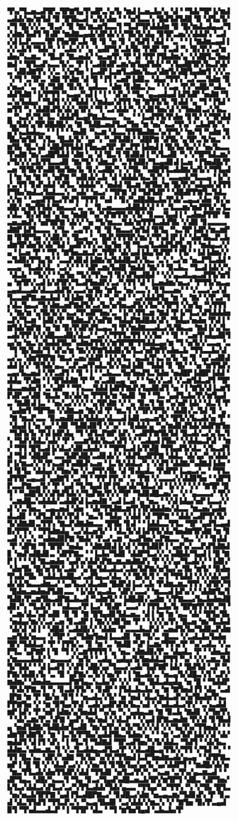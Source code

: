 ▜▚▞▜▃▅▃▟▜▛▃▜▛▇▜▄▜▚▟▛▃▚▞▙▝▆▟▐▃▅▃▙▞▄▝▟▝▝▜▟▞▜▛▐▞▆▟▃▟▟▞▅▞▆▜▟▝▉▝█▜▙▃▟▝▄▜▞▟▅▝▝▝▅▜▃▃▚▝█▟▜▟▜▟█▝▉▝▟▜▄▜▞▞▜▝█▞▞▞▃▝▊▃▞▝▉▝▇▞▆▃▆▜▃▃▜▝▜▃▛▜▛▟▟▟▆▝▉▝█▞▆▟▃▟▄▃▞▜▞▟▆▞▙▟▜▝▊▟▛▝▆▟▇▃▄▟▞▟▛▟▞▞▞▜▙▜▞▟▄▝▉▜▛▃▅▞▞▟▟▟▚▝▃▟▞▟▐▃▛▃▃▃▜▛▐▜▅▜▛▃▙▝▉▝▊▝▅▝▊▝▄▜▟▜▝▟▟▝▝▃▝▝▐▝▇▟▆▃▄▟▐▞▞▃▙▜▝▜▟▞▚▝▝▃▙▞▞▝▄▝▄▟▛▜▞▃▙▜▙▝▛▟▛▝▛▃▟▝▚▝▉▞▛▞▃▞▆▟▅▞▚▃▆▃▝▝█▃▛▝▇▃▅▟▞▝▅▃▅▜▚▝▛▝▟▝▛▛▐▜▙▟▆▞▄▝▞▟█▜▃▜▅▟▆▟▝▝█▜▃▟▚▃▃▜▞▃▝▛▐▝▃▟▉▟▛▃▆▞▆▜▄▟▜▟▞▝▚▜▄▟█▜▛▞▙▃▛▟▞▃▝▟▉▟▇▜▚▝▞▃▝▞▅▜▅▝▐▃▟▛▐▃▆▜▃▟▆▞▙▃▞▟▆▜▞▟█▜▄▟▆▜▝▞▞▃▝▞▜▝▃▜▛▃▝▟▇▝▛▟▆▝▟▝█▝▐▜▝▃▅▛▐▟▉▃▝▟▄▞▜▜▚▝▃▞▃▃▜▟▆▝▉▞▅▃▞▝▃▝▊▞▜▟▊▝▉▞▙▝▄▟▃▃▝▟▆▝▊▟▇▃▚▃▝▝▞▃▄▝▛▞▚▟█▞▚▟▃▝▟▟▜▟▇▝▐▞▛▜▜▝▚▃▄▞▚▟▐▝▐▝▝▟▚▞▝▜▄▝▄▃▄▟▄▟▐▟▜▟▛▝▅▟▇▝▜▃▚▞▙▟▄▞▝▜▟▜▝▞▞▜▟▟▝▞▆▟▄▞▟▜▜▝▇▝▇▜▜▞▙▝▊▟▟▝▄▝▜▝▐▜▟▝▅▜▜▝▚▝▟▟▉▟▜▞▟▞▄▜▛▞▝▜▝▃▞▟▟▞▚▝▞▟▊▜▅▞▟▝▞▜▅▟▊▃▞▞▙▃▄▝▚▃▛▞▜▞▜▃▝▟▟▟▜▃▄▛▇▃▙▃▃▝▚▃▝▝▐▃▟▜▜▞▛▟▅▝▊▜▞▝▞▜▛▟▟▜▄▜▟▞▄▜▛▟█▟█▞▄▝▇▝▜▟█▃▅▟▜▃▞▜▅▝▆▝▅▞▚▃▞▜▚▞▝▃▙▟▜▞▚▝▄▜▚▃▙▟▄▃▝▝▐▝▝▝▅▟▊▝▚▃▆▝▟▃▃▜▜▜▙▟▇▃▚▞▛▜▞▝▆▞▜▝▚▟▆▝▊▜▙▞▆▜▟▝▚▜▃▝█▃▙▜▞▝▄▞▚▝▚▟▜▟▉▞▝▟█▛▇▝▟▜▙▝▄▜▛▃▜▞▆▃▝▝▆▜▙▝█▃▚▟▝▟█▟▜▜▟▟▐▜▅▃▅▜▛▃▛▃▛▛▐▟▅▟▐▝█▞▙▞▙▞▞▝▅▞▙▃▃▜▚▟▇▝▆▞▃▟█▜▟▟▝▟▇▝▄▝▟▝█▃▜▝▉▟▉▟▐▝▚▜▃▟▊▝▚▝▞▜▛▜▟▃▆▞▞▜▞▞▞▃▙▜▜▃▃▟▊▝▇▞▜▞▝▟▆▃▛▝▃▜▜▟▉▞▜▃▄▟▊▟▐▃▅▝▐▜▅▟█▞▛▃▅▝▉▜▙▜▚▟▉▜▅▜▅▞▙▝▊▞▃▟█▞▚▝▞▜▙▝▚▟█▜▜▃▟▟▇▞▅▜▞▞▜▜▄▟▐▝▆▝▆▝▇▝▚▝▅▛▇▝▚▟▊▟▞▃▙▝▟▝▟▟▟▞▙▃▜▞▚▝▃▃▄▟▞▜▃▃▄▝▐▞▚▞▃▜▜▝▊▟▚▟▟▝▟▜▃▝▟▟▟▞▚▝▅▟▟▝█▃▆▝▇▜▙▞▆▝█▞▛▞▚▟▄▟▞▟▜▜▛▜▙▞▅▟▃▞▙▟▃▃▚▝▚▟▞▝▅▃▞▝▜▛▇▝▟▝▜▟▜▟▛▝▝▟█▟▛▛▇▜▃▜▟▃▞▞▆▝▝▃▄▟▜▜▃▞▛▟▜▝▜▜▜▝▚▟▝▝▊▞▚▟█▟▇▃▙▞▛▟▞▃▄▃▞▟▅▝▊▞▄▟█▞▄▜▅▜▜▟▞▜▅▃▃▞▃▝▃▝▊▃▅▃▃▃▟▟█▟▞▟▝▝▃▜▃▃▆▞▆▟▜▜▞▃▜▃▞▟▃▝▉▞▟▜▟▝▄▜▄▝▆▟█▝▚▞▚▛▇▜▜▞▚▜▞▝▊▃▃▜▄▟▐▝▃▟▅▟▜▜▛▝▇▃▅▃▆▟▚▝▅▛▇▛▇▝▟▞▞▝▅▝▜▞▆▃▃▜▟▞▆▜▜▜▃▟▟▜▙▝▞▟▉▝▊▃▃▃▃▟▇▛▐▟▜▃▃▃▝▞▜▃▝▃▄▜▚▝▊▝█▝▆▃▃▞▆▜▟▝▉▜▄▝▚▃▜▛▐▟▛▞▆▃▆▛▇▝▉▜▛▜▅▝▞▟▉▞▚▝█▃▄▝▃▝█▟▚▜▜▜▛▞▆▞▞▜▚▟▐▛▐▞▝▟▅▜▙▃▛▃▙▟▆▜▛▟▅▜▞▟▞▜▟▝▄▟▛▞▛▞▃▜▄▜▅▝█▝▜▃▄▜▃▟▟▜▟▜▄▜▝▝▆▟▄▃▞▞▄▝▐▃▅▝▛▝▝▜▚▝▇▜▅▃▆▃▛▃▜▜▛▝▟▞▄▟▐▟▄▜▟▜▛▝▐▜▞▝▐▟▐▟▆▞▞▃▜▟▉▞▛▜▄▜▞▝▃▃▛▟▊▟▐▟▇▞▅▜▟▟█▃▛▞▙▃▝▃▚▝▃▞▅▝▅▃▛▜▃▟▟▝▃▃▄▝▜▃▟▞▟▃▝▃▞▞▝▝▝▟▛▃▆▞▙▟█▝▆▟▟▝▇▞▝▝▉▃▙▃▝▜▃▟▐▟▞▞▚▝▟▃▙▝▝▜▞▞▝▝▅▜▅▝▜▞▞▜▚▃▜▝▊▞▟▜▄▟█▟▝▝▞▞▄▃▟▃▄▃▟▜▜▞▆▜▄▝▆▜▛▞▃▟▐▞▟▜▛▞▜▃▟▜▅▟▛▞▃▞▚▜▜▝▟▝▐▃▅▟▆▞▅▃▞▝▛▜▜▞▅▃▄▃▄▟▃▃▟▞▟▃▃▟▟▜▞▃▃▞▅▜▙▝▆▜▃▝▅▞▃▃▚▝▊▜▃▃▅▞▝▝▞▃▃▞▃▞▟▜▃▃▆▛▇▃▆▃▙▟▝▟▐▟▆▝█▞▞▝▚▞▚▟▝▝▃▞▟▟▟▜▄▝▆▝▄▝▇▞▝▞▛▃▞▜▞▟▃▜▄▃▞▜▞▟▆▃▅▛▇▟▜▞▃▞▙▞▅▜▅▃▟▜▞▞▙▞▚▜▛▜▝▞▅▜▄▝▚▜▜▜▚▝▇▞▆▝▄▜▙▜▞▞▚▃▞▜▚▟▛▜▅▞▃▝▐▞▚▜▜▃▆▝▇▟▝▛▐▞▜▃▞▟▜▟▟▟▅▃▛▞▜▃▆▝▐▟▊▞▛▝▜▟▆▃▛▞▅▛▇▝▜▟▄▛▇▟█▟▞▟▚▝▜▟▄▞▅▟▅▝▛▟▐▝▇▜▟▞▆▛▇▝▅▝▇▝▉▞▛▟▛▟▜▃▄▃▜▝▛▞▆▟▇▃▃▟▃▞▙▜▙▃▄▝▇▟▐▞▄▜▃▃▟▞▛▛▐▞▞▟█▃▃▟▉▞▟▃▞▝▃▞▞▜▜▜▃▜▜▝▞▞▙▞▝▝▉▝▝▃▅▜▚▟▄▟▉▜▄▞▅▝▆▃▚▞▙▟▟▜▙▞▚▟▆▟▜▜▞▞▆▜▛▜▛▜▜▟▟▃▄▞▆▝▜▝▅▜▞▞▃▃▄▝▃▝▜▝█▞▙▟▞▜▝▟▚▞▆▝▇▞▞▛▇▜▟▟▉▞▙▜▃▞▅▛▇▜▚▟▅▃▙▝▜▜▃▃▙▞▟▃▞▃▝▟▆▜▜▛▇▝▇▃▞▃▅▞▟▟▛▝▐▞▄▜▃▝▄▃▙▜▚▃▚▞▙▝▅▝▊▝▄▞▃▟▉▟▟▟▐▞▞▝▉▜▟▞▄▃▝▃▛▃▅▜▚▟▃▜▞▞▅▟▐▟▊▝▜▟▟▝▊▝█▞▝▝▅▝▆▜▜▟▚▃▄▞▙▃▅▟▝▞▛▃▟▜▝▝▊▝▐▝▝▃▙▃▃▜▅▜▅▟▜▃▜▟▅▝▅▟█▛▐▟█▛▐▟▟▝▟▟▄▝▛▟▆▝▐▝█▜▟▟▇▝▛▝▚▞▃▟▉▃▄▝▄▞▝▝▆▞▞▃▟▝▞▃▆▜▟▃▟▜▝▜▛▟▃▃▅▟▅▜▝▃▚▟▛▝▝▜▚▃▃▜▟▟▐▟▛▛▇▟▚▜▄▟▉▟▜▝▅▝▐▝▇▜▞▟▐▃▆▜▛▟▛▃▞▟▉▝▇▃▙▝▉▞▟▞▅▝▛▜▜▞▆▝▆▟▊▝▇▝▝▜▃▝▄▟▜▃▙▞▛▞▆▜▄▟▃▝▇▟▊▟▐▃▝▝▅▞▃▞▞▞▞▝▄▜▛▟▇▝▞▝▄▝▉▃▜▝▇▝▚▞▅▛▐▟▞▝▟▃▜▝▛▝▄▟▆▜▝▜▛▜▅▝▞▟▇▃▅▝▇▞▟▝▛▝▆▃▜▝▞▜▛▞▛▜▞▝▟▟▊▞▃▜▟▝▊▝▄▝▇▝▆▃▛▃▃▝▉▃▅▟▉▃▙▜▟▟▄▞▟▃▃▟▐▟▊▃▄▃▅▜▞▝█▜▞▞▙▃▟▞▅▝▛▝▝▟▄▟▐▝▅▝▄▞▝▟▉▝▜▟▉▟▉▜▝▞▚▞▝▝▊▟▟▞▄▝▚▞▆▟▊▟▜▟▞▟▟▛▇▜▅▝▜▟▜▞▙▝▛▟▐▟▛▟▄▝▜▝▟▜▃▛▇▛▐▟▚▝▃▟▛▛▇▜▙▜▟▝█▃▟▞▃▞▄▜▃▜▚▝▜▟▚▜▟▃▚▟▞▝▛▝▃▃▆▜▟▞▙▃▞▟▜▝▞▝▃▟▄▟▐▜▙▞▝▞▟▟▄▃▛▟▝▝▆▞▝▜▜▝█▜▃▟▐▞▟▃▞▟▉▃▙▟▞▝▝▜▛▜▃▟▐▞▛▟█▝▜▜▄▟▜▞▟▃▝▞▙▃▟▜▟▝▜▟▝▟█▟▛▝▃▃▜▟▛▟█▞▃▟▊▟▞▞▝▟▟▜▄▟▛▛▇▝▟▟▃▝▟▞▄▞▚▞▟▟▞▛▐▞▆▃▞▞▚▜▚▃▟▜▚▟█▟▚▃▅▝▐▃▜▞▟▟▃▞▚▝▞▟▜▝▟▟▇▞▚▟▇▟▐▟▅▝▟▝▊▜▄▝▟▟▄▞▞▜▅▞▆▝▞▃▛▜▚▜▙▝▟▝▊▟▄▟▃▝▛▟▛▛▐▃▄▃▞▃▝▝▜▜▃▟▜▜▛▃▄▃▟▝▄▟▇▜▝▃▞▜▝▝▛▛▐▜▚▞▝▃▝▛▇▝▞▃▃▃▞▞▟▟▉▜▅▝▝▟▛▜▛▃▃▛▇▃▄▜▞▝▛▝▄▟▝▜▞▜▄▟▐▛▐▜▄▞▟▞▜▟▃▞▟▝▐▞▞▞▝▞▞▝▇▜▛▝█▜▝▝▚▟█▜▞▞▟▜▟▜▟▞▞▜▄▛▇▞▛▞▞▜▛▝▜▟▉▟█▃▅▞▃▝▞▝▄▃▃▃▞▝▛▞▝▃▆▟█▃▚▟▟▟▞▃▟▟▛▟▐▃▅▟▇▝▃▟▐▃▟▝▄▝▅▃▝▝▞▟▐▟▄▞▅▛▐▃▃▞▞▟▝▞▃▜▅▃▝▃▄▃▅▟▝▟▅▝▝▟▞▜▜▟▇▃▆▜▚▜▛▟▟▟▅▞▟▃▃▝▆▃▅▞▄▟▅▟▃▟▊▝▝▟▜▃▛▟▞▞▛▟▝▝▅▃▜▝▜▟▄▝▞▟▟▝▟▝▜▛▇▝▝▟▟▞▃▟▛▜▚▜▞▜▞▟▇▟▊▃▜▜▚▝▇▃▛▟▇▟▆▃▃▝█▜▙▝▊▟▝▝▐▟▟▃▃▜▜▃▝▜▛▝▄▟▜▃▄▟▉▞▛▜▚▝▝▜▜▟▆▟▄▝▃▞▟▃▅▜▞▝▝▟▃▜▞▟▐▟▜▜▞▟▄▜▅▟▇▜▛▟▇▝▆▝▊▃▟▝▞▃▚▝▚▟▅▟▉▛▇▝▇▟▞▝▛▃▞▃▆▝▚▃▟▜▅▞▃▛▇▃▃▝▅▃▝▞▝▝▊▟▟▝▛▝▟▛▇▝▜▝█▜▛▝▅▟▄▝▝▟▇▟▉▟▐▞▟▝▞▜▜▟▉▛▐▝▄▟▚▞▃▃▛▟▜▟▇▟▊▝▅▟▚▟█▟▊▃▝▟▛▛▇▃▝▝▐▃▙▞▜▟▊▝▟▟▛▜▃▞▞▃▚▟█▟▞▜▄▟▐▝█▝▇▛▐▝▝▝▟▝▇▃▅▟▅▝▄▟▚▞▟▟▚▛▇▃▆▃▆▟▇▟▚▝▛▝▞▞▄▞▜▃▟▞▞▝▐▟▊▞▝▟▅▜▙▝█▞▅▜▜▞▃▟▞▝▄▜▄▜▟▃▟▃▞▃▙▞▙▛▇▞▅▜▄▞▃▜▙▝▆▜▞▝▉▟▅▜▚▟▞▜▙▝▚▟▟▃▙▟█▃▞▃▟▜▄▃▞▟▃▝▞▝█▞▙▜▝▃▜▝▜▜▟▟▝▞▞▞▟▞▄▟▟▞▟▞▙▃▃▟▆▃▞▝▄▞▙▃▞▟▃▟▅▝█▟▛▟▐▃▞▃▙▝▛▟▆▃▆▃▜▜▚▝▟▜▛▞▜▝█▟▅▃▅▟▅▟▜▟▊▃▃▝▐▞▟▞▄▃▟▃▝▟▛▞▃▃▞▝▆▃▃▟▐▟▚▞▞▝▟▟▇▜▄▜▜▟▉▞▛▃▆▜▙▃▟▛▇▃▙▃▟▝▚▟▆▜▞▝▐▟█▟▊▞▃▟▆▝▞▛▇▃▃▞▙▃▙▟▅▟█▟▊▞▚▝▜▃▙▜▝▝▚▟▃▃▞▛▐▃▞▝▉▟▛▝▃▃▞▝▐▜▜▃▙▞▙▝█▛▇▜▚▜▚▞▜▝▝▃▆▞▟▃▚▟▚▟▉▝▉▝▊▝▇▝█▜▄▟▊▜▟▃▅▃▝▟▐▝▆▝▆▝▄▃▝▟▞▝█▜▄▜▙▝▅▟▄▞▆▞▞▃▞▃▅▝▊▃▟▛▐▝▇▞▞▟▊▜▅▝▛▝▝▞▞▞▄▜▚▝█▃▅▝▆▞▜▃▙▟▝▟▞▟▝▟▐▝▝▟█▟▝▃▟▟█▞▞▝▟▟▅▝▛▃▃▃▙▃▛▟▝▃▅▟▜▞▙▞▜▟▉▃▛▟▆▃▅▜▟▞▅▃▃▝▞▜▛▝▃▞▜▟▆▜▅▟▐▃▃▟▊▝▇▝▜▞▃▝█▃▃▝▞▃▟▃▙▞▙▟▅▜▛▞▜▟▟▃▞▝▛▝▐▜▜▞▃▝▊▝▆▝▃▝▇▟█▝▚▛▐▃▆▞▜▜▚▞▛▝▚▞▃▟▃▝▞▃▛▜▃▝▄▛▇▛▐▝▊▝▜▝▞▃▆▜▜▜▜▝▄▝▅▃▝▟▆▟▉▞▛▃▝▟▄▟▃▝▛▝▝▟▅▃▙▞▆▃▃▃▙▟▞▝▄▃▃▃▞▝▅▜▞▝▃▟▄▝▄▟▄▞▙▜▅▟▟▃▛▜▜▝▚▞▝▞▞▃▆▃▜▟▜▞▜▟▞▝▝▟▐▃▟▜▝▞▟▜▝▟█▞▄▞▜▃▃▞▃▟▞▜▄▛▇▛▐▟▞▝█▟▜▟▝▃▛▝▚▛▇▞▟▟▊▞▙▝▃▝▉▝▄▛▇▞▃▜▞▞▅▞▛▝▐▝▇▃▟▞▃▝▅▃▄▜▞▟█▃▚▜▝▃▛▞▆▟▆▞▝▟▅▟▅▃▃▃▃▛▇▜▄▃▚▃▙▞▛▝▞▞▝▜▄▝█▟▃▟▄▟▄▝▅▝█▝▝▜▟▟▛▝▛▟▞▛▇▃▜▝▚▝▊▃▙▜▜▞▚▝▊▟▛▝▐▜▟▃▙▃▙▞▄▝▆▝▇▜▅▟▐▜▝▟▄▝▃▟▐▛▇▝▆▝▛▝█▞▅▝▊▜▝▝▅▃▟▃▚▜▞▝▅▝▅▟▝▟▃▞▆▟▃▟▚▞▅▜▙▟▅▜▚▃▛▛▇▜▅▝▞▝▆▝▉▜▄▞▛▟▝▃▟▞▄▟▛▟▜▞▙▃▚▟▝▞▚▟▃▟▃▞▛▞▝▃▚▃▟▟▆▛▐▟▚▝▛▝▅▛▐▟▆▞▄▜▅▟▟▝▚▞▅▝▚▝▄▟▄▃▆▝▇▝▉▃▙▝▇▟▊▝▞▜▅▜▚▝▝▟▞▃▆▞▛▃▚▛▇▝▄▟▚▝▆▞▅▟▝▞▟▃▛▝▝▞▄▟▐▛▇▃▅▟▆▝▛▞▟▝▊▜▙▟▄▝▅▟▜▟▇▞▜▟█▟▅▜▃▟▊▝▆▞▅▜▚▞▄▜▞▜▞▞▞▟▝▞▞▜▄▜▚▞▜▜▅▟▞▝▝▟▆▜▛▟▇▜▞▝▆▝▐▃▜▞▛▜▙▞▄▟▟▜▙▃▜▟▅▞▄▝▝▝▆▝▃▞▙▛▐▟▞▞▟▝▟▞▅▟▟▜▝▟▐▜▝▟▚▝▐▝▜▃▜▝▜▟▇▟▝▜▛▃▟▜▅▞▚▜▞▟▟▃▝▜▟▜▝▝▟▞▙▃▟▟▆▃▚▟▅▃▆▃▜▝▞▃▜▃▟▟▄▃▟▜▃▞▛▝▞▟▃▟█▃▄▜▜▞▞▜▜▝▞▜▟▝▚▝▝▜▜▝█▃▚▃▝▟▛▞▚▟▇▝▜▞▙▞▚▞▛▞▜▜▅▟▐▃▛▜▅▟▆▃▟▞▄▃▄▝▝▟▜▛▇▃▅▛▐▝█▝█▝▞▝▟▃▛▃▞▞▝▞▅▞▜▝▊▜▙▜▄▞▄▞▙▝▄▞▟▟▛▜▝▝▆▟█▞▟▞▅▝▆▃▜▜▃▟▞▟▅▜▜▟▛▞▟▟▝▜▜▟▊▝▅▜▃▞▛▞▚▝▚▃▅▝▃▜▚▞▄▃▆▃▟▝▝▟▛▜▄▃▝▟█▞▚▃▃▜▝▜▄▝▊▃▞▜▄▟▚▟█▃▅▃▙▜▛▞▆▜▛▜▝▟█▃▝▟▛▜▅▞▙▜▃▞▟▟▃▞▟▜▃▞▃▞▚▜▜▃▟▟▞▜▟▞▄▃▃▝▜▜▄▞▚▞▜▜▚▝▚▝▞▜▙▝█▜▃▝▅▞▅▃▙▜▛▛▇▝▄▟▐▜▃▟█▛▇▃▞▝▊▟█▃▞▟▆▝▅▃▄▃▆▞▜▟▊▟▚▝▛▝▊▃▟▝▟▃▜▜▟▜▝▜▜▃▛▃▚▝▚▃▄▜▙▟▊▝▃▞▟▟▞▞▆▃▚▝▞▝▇▜▅▝▉▞▛▃▄▟▉▜▝▜▚▟▃▃▟▃▛▝▐▝▜▜▛▝▟▃▝▝▜▝▆▜▅▜▄▟▝▃▙▃▙▞▛
